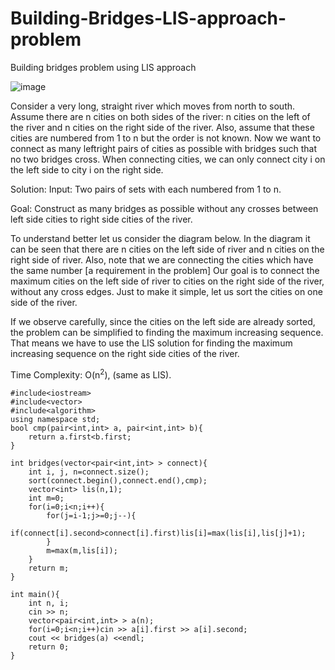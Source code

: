 # Building-Bridges-LIS-approach-problem
Building bridges problem using LIS approach 

![image](https://user-images.githubusercontent.com/58950467/87802494-f1635c80-c86e-11ea-83e8-166205a19dc7.png)



Consider a very long, straight river which moves
from north to south. Assume there are n cities on both sides of the river: n cities on the left
of the river and n cities on the right side of the river.
Also, assume that these cities are
numbered from 1 to n but the order is not known. Now we want to connect as many leftright
pairs of cities as possible with bridges such that no two bridges cross. 
When
connecting cities, we can only connect city i on the left side to city i on the right side.


Solution:
Input: Two pairs of sets with each numbered from 1 to n.


Goal: Construct as many bridges as possible without any crosses between left side cities to right
side cities of the river.

To understand better let us consider the diagram below. In the diagram it can be seen that there
are n cities on the left side of river and n cities on the right side of river. Also, note that we are
connecting the cities which have the same number [a requirement in the problem]
 Our goal is to connect the maximum cities on the left side of river to cities on the right side of the river, without
any cross edges. Just to make it simple, let us sort the cities on one side of the river.

If we observe carefully, since the cities on the left side are already sorted, the problem can be
simplified to finding the maximum increasing sequence. That means we have to use the LIS
solution for finding the maximum increasing sequence on the right side cities of the river.


Time Complexity: O(n<sup>2</sup>), (same as LIS).

```
#include<iostream>
#include<vector>
#include<algorithm>
using namespace std;
bool cmp(pair<int,int> a, pair<int,int> b){
    return a.first<b.first;
}

int bridges(vector<pair<int,int> > connect){
    int i, j, n=connect.size();
    sort(connect.begin(),connect.end(),cmp);
    vector<int> lis(n,1);
    int m=0;
    for(i=0;i<n;i++){
        for(j=i-1;j>=0;j--){
            if(connect[i].second>connect[i].first)lis[i]=max(lis[i],lis[j]+1);
        }
        m=max(m,lis[i]);
    }
    return m;
}

int main(){
    int n, i;
    cin >> n;
    vector<pair<int,int> > a(n);
    for(i=0;i<n;i++)cin >> a[i].first >> a[i].second;
    cout << bridges(a) <<endl;
    return 0;
}
```
